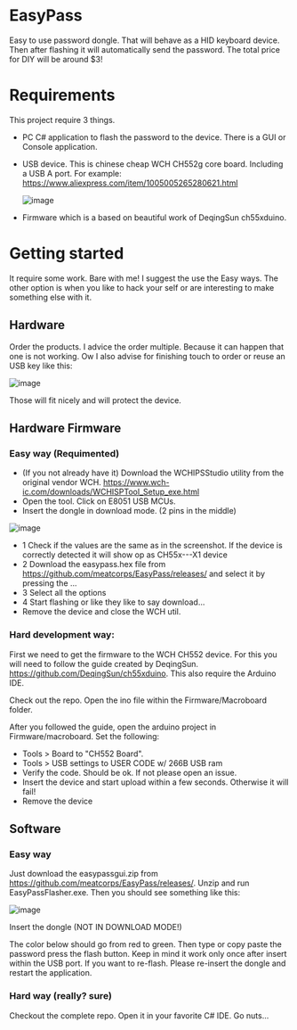 # EasyPass
Easy to use password dongle. That will behave as a HID keyboard device. Then after flashing it will automatically send the password. The total price for DIY will be around $3!

# Requirements
This project require 3 things. 
 - PC C# application to flash the password to the device. There is a GUI or Console application.
 - USB device. This is chinese cheap WCH CH552g core board. Including a USB A port. For example: https://www.aliexpress.com/item/1005005265280621.html
   
   ![image](https://github.com/meatcorps/EasyPass/assets/32952469/9a3640a4-8059-4e32-86f2-d56570faf521)
   
 - Firmware which is a based on beautiful work of DeqingSun ch55xduino.

# Getting started

It require some work. Bare with me! I suggest the use the Easy ways. The other option is when you like to hack your self or are interesting to make something else with it.

## Hardware

Order the products. I advice the order multiple. Because it can happen that one is not working. Ow I also advise for finishing touch to order or reuse an USB key like this:

![image](https://github.com/meatcorps/EasyPass/assets/32952469/99cfbf99-0b13-4a42-9087-96ecd74bea04)

Those will fit nicely and will protect the device.

## Hardware Firmware

### Easy way (Requimented)
 - (If you not already have it) Download the WCHIPSStudio utility from the original vendor WCH. https://www.wch-ic.com/downloads/WCHISPTool_Setup_exe.html
 - Open the tool. Click on E8051 USB MCUs.
 - Insert the dongle in download mode. (2 pins in the middle)

![image](https://github.com/meatcorps/EasyPass/assets/32952469/404d344a-03ca-4018-8045-0b0277b097fa)

- 1 Check if the values are the same as in the screenshot. If the device is correctly detected it will show op as CH55x---X1 device
- 2 Download the easypass.hex file from https://github.com/meatcorps/EasyPass/releases/ and select it by pressing the ...
- 3 Select all the options
- 4 Start flashing or like they like to say download...
- Remove the device and close the WCH util.
  
### Hard development way:

First we need to get the firmware to the WCH CH552 device. For this you will need to follow the guide created by DeqingSun. https://github.com/DeqingSun/ch55xduino. This also require the Arduino IDE.

Check out the repo. Open the ino file within the Firmware/Macroboard folder.

After you followed the guide, open the arduino project in Firmware/macroboard. Set the following: 
 - Tools > Board to "CH552 Board".
 - Tools > USB settings to USER CODE w/ 266B USB ram
 - Verify the code. Should be ok. If not please open an issue.
 - Insert the device and start upload within a few seconds. Otherwise it will fail! 
 - Remove the device 

## Software

### Easy way

Just download the easypassgui.zip from https://github.com/meatcorps/EasyPass/releases/. Unzip and run EasyPassFlasher.exe. Then you should see something like this:

![image](https://github.com/meatcorps/EasyPass/assets/32952469/d31ffa67-df1f-4d25-a628-830b0d0f59a2)

Insert the dongle (NOT IN DOWNLOAD MODE!) 

The color below should go from red to green. Then type or copy paste the password press the flash button. Keep in mind it work only once after insert within the USB port. If you want to re-flash. Please re-insert the dongle and restart the application.

### Hard way (really? sure)

Checkout the complete repo. Open it in your favorite C# IDE. Go nuts...

